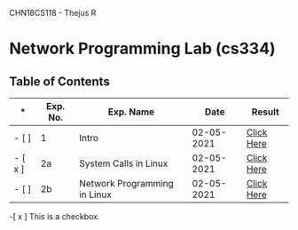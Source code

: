 CHN18CS118 - Thejus R

# Network Programming Lab (cs334)

## Table of Contents

| \*      | Exp. No. | Exp. Name                    | Date       | Result                       |
| ------- | -------- | ---------------------------- | ---------- | ---------------------------- |
| - [ ]   | 1        | Intro                        | 02-05-2021 | [Click Here](www.google.com) |
| - [ x ] | 2a       | System Calls in Linux        | 02-05-2021 | [Click Here](www.google.com) |
| - [ ]   | 2b       | Network Programming in Linux | 02-05-2021 | [Click Here](www.google.com) |

-[ x ] This is a checkbox.

